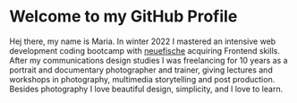 # Welcome to my GitHub Profile

Hej there, my name is Maria. In winter 2022 I mastered an intensive web development coding bootcamp with [neuefische](https://www.neuefische.de) acquiring Frontend skills. After my communications design studies I was freelancing for 10 years as a portrait and documentary photographer and trainer, giving lectures and workshops in photography, multimedia storytelling and post production. Besides photography I love beautiful design, simplicity, and I love to learn.


